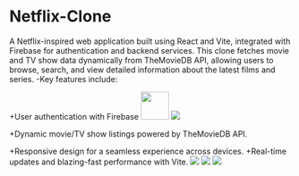 # Netflix-Clone
A Netflix-inspired web application built using React and Vite, integrated with Firebase for authentication and backend services. This clone fetches movie and TV show data dynamically from TheMovieDB API, allowing users to browse, search, and view detailed information about the latest films and series.
-Key features include:

+User authentication with Firebase
<img src='https://github.com/user-attachments/assets/3b164133-98c9-498e-b7b3-de2cb04ce2ee' width="50" height="50"/>
<img src='https://github.com/user-attachments/assets/ed676248-1799-487c-b6de-947b3327e1e9'/>

+Dynamic movie/TV show listings powered by TheMovieDB API.

+Responsive design for a seamless experience across devices.
+Real-time updates and blazing-fast performance with Vite.
<img src='https://github.com/user-attachments/assets/0a7146de-84db-4dde-813b-7f7fe8e63094'/>
<img src='https://github.com/user-attachments/assets/65b37929-4ab0-48b8-b30b-040e9cef3c91'/>
<img src='https://github.com/user-attachments/assets/34d4a297-3a66-4c0b-9e87-ae4618fa131c'/>
